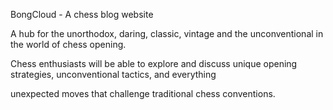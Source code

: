 
BongCloud - A chess blog website

A hub for the unorthodox, daring, classic, vintage and the unconventional in the world of chess opening. 

Chess enthusiasts will be able to explore and discuss unique opening strategies, unconventional tactics, 
and everything 

unexpected moves that challenge traditional chess conventions.

